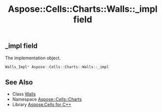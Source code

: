 ﻿---
title: Aspose::Cells::Charts::Walls::_impl field
linktitle: _impl
second_title: Aspose.Cells for C++ API Reference
description: 'Aspose::Cells::Charts::Walls::_impl field. The implementation object in C++.'
type: docs
weight: 1900
url: /cpp/aspose.cells.charts/walls/_impl/
---
## _impl field


The implementation object.

```cpp
Walls_Impl* Aspose::Cells::Charts::Walls::_impl
```

## See Also

* Class [Walls](../)
* Namespace [Aspose::Cells::Charts](../../)
* Library [Aspose.Cells for C++](../../../)
